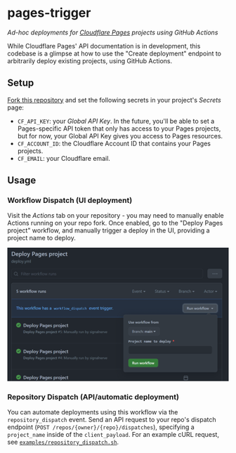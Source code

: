 # pages-trigger

_Ad-hoc deployments for [Cloudflare Pages](https://pages.dev) projects using GitHub Actions_

While Cloudflare Pages' API documentation is in development, this codebase is a glimpse at how to use the "Create deployment" endpoint to arbitrarily deploy existing projects, using GitHub Actions.

## Setup

[Fork this repository](https://github.com/signalnerve/pages-trigger/fork) and set the following secrets in your project's _Secrets_ page:

- `CF_API_KEY`: your _Global API Key_. In the future, you'll be able to set a Pages-specific API token that only has access to your Pages projects, but for now, your Global API Key gives you access to Pages resources.
- `CF_ACCOUNT_ID`: the Cloudflare Account ID that contains your Pages projects.
- `CF_EMAIL`: your Cloudflare email.

## Usage

### Workflow Dispatch (UI deployment)

Visit the _Actions_ tab on your repository - you may need to manually enable Actions running on your repo fork. Once enabled, go to the "Deploy Pages project" workflow, and manually trigger a deploy in the UI, providing a project name to deploy.

![UI Deployment](.github/deploy.png)

### Repository Dispatch (API/automatic deployment)

You can automate deployments using this workflow via the `repository_dispatch` event. Send an API request to your repo's dispatch endpoint (`POST /repos/{owner}/{repo}/dispatches`), specifying a `project_name` inside of the `client_payload`. For an example cURL request, see [`examples/repository_dispatch.sh`](https://github.com/signalnerve/pages-trigger/tree/main/examples/repository_dispatch.sh).
